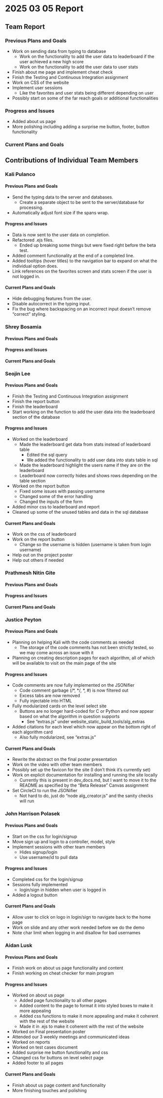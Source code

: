 # 2025 03 05 Report
## Team Report
### Previous Plans and Goals
- Work on sending data from typing to database  
  - Work on the functionality to add the user data to leaderboard if the user achieved a new high score  
  - Work on the functionality to add the user data to user stats  
- Finish about me page and implement cheat check  
- Finish the Testing and Continuous Integration assignment  
- Work on CSS of the website  
- Implement user sessions  
  - Like the favorites and user stats being different depending on user  
- Possibly start on some of the far reach goals or additional functionalities
### Progress and Issues
- Added about us page
- More polishing including adding a surprise me button, footer, button functionality
### Current Plans and Goals

## Contributions of Individual Team Members
### Kali Pulanco

#### Previous Plans and Goals
- Send the typing data to the server and databases.
  - Create a separate object to be sent to the server/database for processing.
- Automatically adjust font size if the spans wrap.

#### Progress and Issues
- Data is now sent to the user data on completion.
- Refactored .ejs files.
  - Ended up breaking some things but were fixed right before the beta test.
- Added comment functionality at the end of a completed line.
- Added tooltips (hover titles) to the navigation bar to expand on what the individual option does.
- Link references on the favorites screen and stats screen if the user is not logged in.

#### Current Plans and Goals
- Hide debugging features from the user.
- Disable autocorrect in the typing input.
- Fix the bug where backspacing on an incorrect input doesn’t remove “correct” styling.

### Shrey Bosamia
#### Previous Plans and Goals
#### Progress and Issues
#### Current Plans and Goals

### Seojin Lee
#### Previous Plans and Goals
- Finish the Testing and Continuous Integration assignment
- Finish the report button
- Finish the leaderboard
- Start working on the function to add the user data into the leaderboard section of the database

#### Progress and Issues
- Worked on the leaderboard
  - Made the leaderboard get data from stats instead of leaderboard table
    - Edited the sql query
    - We added the functionality to add user data into stats table in sql
  - Made the leaderboard highlight the users name if they are on the leaderboard
  - Leaderboard now correctly hides and shows rows depending on the table section
- Worked on the report button
  - Fixed some issues with passing username
  - Changed some of the error handling 
  - Changed the inputs of the form
- Added minor css to leaderboard and report
- Cleaned up some of the unused tables and data in the sql database

#### Current Plans and Goals
- Work on the css of leaderboard
- Work on the report button
  - Change so the username is hidden (username is taken from login username)
- Help out on the project poster
- Help out others if needed

### Prathmesh Nitin Gite
#### Previous Plans and Goals
#### Progress and Issues
#### Current Plans and Goals

### Justice Peyton
#### Previous Plans and Goals
- Planning on helping Kali with the code comments as needed  
  - The storage of the code comments has not been strictly tested, so we may come across an issue with it  
- Planning on creating description pages for each algorithm, all of which will be available to visit on the main page of the site
#### Progress and Issues
- Code comments are now fully implemented on the JSONifier  
  - Code comment garbage (/\*, \*/, \*, \#) is now filtered out  
  - Excess tabs are now removed  
  - Fully injectable into HTML  
- Fully modularized cards on the level select site  
  - Buttons are no longer hard-coded for C or Python and now appear based on what the algorithm in question supports  
    - See “extras.js” under website\_static\_build\_tools/alg\_extras  
- Added citations for each level which now appear on the bottom right of each algorithm card  
  - Also fully modularized, see “extras.js”
#### Current Plans and Goals
- Rewrite the abstract on the final poster presentation  
- Work on the video with other team members  
- Possibly set up the favicon for the site (I don’t think it’s currently set)  
- Work on explicit documentation for installing and running the site locally  
  - Currently this is present in dev\_docs.md, but I want to move it to the README as specified by the “Beta Release” Canvas assignment  
- Set CircleCI to run the JSONifier  
  - Not hard to do, just do “node alg\_creator.js” and the sanity checks will run

### John Harrison Polasek
#### Previous Plans and Goals

- Start on the css for login/signup  
- Move sign up and login to a controller, model, style  
- Implement sessions with other team members  
  - Hides signup/login   
  - Use username/id to pull data

#### Progress and Issues

- Completed css for the login/signup  
- Sessions fully implemented  
  - login/sign in hidden when user is logged in  
- Added a logout button

#### Current Plans and Goals

- Allow user to click on logo in login/sign to navigate back to the home page  
- Work on slide and any other work needed before we do the demo  
- Note char limit when logging in and disallow for bad usernames

### Aidan Lusk
#### Previous Plans and Goals
- Finish work on about us page functionality and content  
- Finish working on cheat checker for main program
#### Progress and Issues
- Worked on about us page  
  - Added page functionality to all other pages  
  - Added content to the page to format it into styled boxes to make it more appealing  
  - Added css functions to make it more appealing and make it coherent with the rest of the website  
  - Made it in .ejs to make it coherent with the rest of the website  
- Worked on Final presentation poster  
- Attended our 3 weekly meetings and communicated ideas  
- Worked on reports  
- Worked on test cases document
- Added surprise me button functionality and css
- Changed css for buttons on level select page
- Added footer to all pages
#### Current Plans and Goals
- Finish about us page content and functionality
- More finishing touches and polishing
